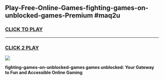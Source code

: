 
## Play-Free-Online-Games-fighting-games-on-unblocked-games-Premium #maq2u
<h3>
<a href="https://premium.freeplayer.one?title=fighting-games-on-unblocked-games&ref=8M">CLICK TO PLAY</a></h3>
<hr>

<h3>
<a href="https://premium.freeplayer.one?title=fighting-games-on-unblocked-games&ref=8M">CLICK 2 PLAY</a>
  
</h3>

<a href="https://premium.freeplayer.one?title=fighting-games-on-unblocked-games&ref=8M"><img src="https://clearcache.store/games.png"></a>


**fighting-games-on-unblocked-games games unblocked: Your Gateway to Fun and Accessible Online Gaming**

